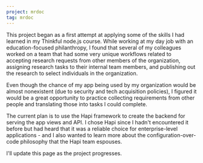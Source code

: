 ```yaml
---
project: mrdoc
tag: mrdoc
---
```


This project began as a first attempt at applying some of the skills I had learned in my Thinkful node.js course. While working at my day job with an education-focused philanthropy, I found that several of my colleagues worked on a team that had some very unique workflows related to accepting research requests from other members of the organization, assigning research tasks to their internal team members, and publishing out the research to select individuals in the organization.

Even though the chance of my app being used by my organization would be almost nonexistent (due to security and tech acquisition policies), I figured it would be a great opportunity to practice collecting requirements from other people and translating those into tasks I could complete.

The current plan is to use the Hapi framework to create the backend for serving the app views and API. I chose Hapi since I hadn't encountered it before but had heard that it was a reliable choice for enterprise-level applications - and I also wanted to learn more about the configuration-over-code philosophy that the Hapi team espouses.

I'll update this page as the project progresses.
